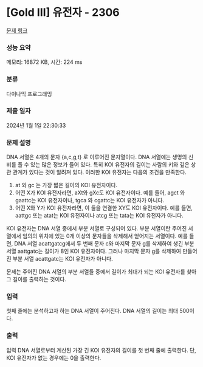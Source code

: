 # [Gold III] 유전자 - 2306 

[문제 링크](https://www.acmicpc.net/problem/2306) 

### 성능 요약

메모리: 16872 KB, 시간: 224 ms

### 분류

다이나믹 프로그래밍

### 제출 일자

2024년 1월 1일 22:30:33

### 문제 설명

<p>DNA 서열은 4개의 문자 {a,c,g,t} 로 이루어진 문자열이다. DNA 서열에는 생명의 신비를 풀 수 있는 많은 정보가 들어 있다. 특히 KOI 유전자의 길이는 사람의 키와 깊은 상관 관계가 있다는 것이 알려져 있다. 이러한 KOI 유전자는 다음의 조건을 만족한다.</p>

<ol>
	<li>at 와 gc 는 가장 짧은 길이의 KOI 유전자이다.</li>
	<li>어떤 X가 KOI 유전자라면, aXt와 gXc도 KOI 유전자이다. 예를 들어, agct 와 gaattc는 KOI 유전자이나, tgca 와 cgattc는 KOI 유전자가 아니다.</li>
	<li>어떤 X와 Y가 KOI 유전자라면, 이 둘을 연결한 XY도 KOI 유전자이다. 예를 들면, aattgc 또는 atat는 KOI 유전자이나 atcg 또는 tata는 KOI 유전자가 아니다.</li>
</ol>

<p>KOI 유전자는 DNA 서열 중에서 부분 서열로 구성되어 있다. 부분 서열이란 주어진 서열에서 임의의 위치에 있는 0개 이상의 문자들을 삭제해서 얻어지는 서열이다. 예를 들면, DNA 서열 acattgatcg에서 두 번째 문자 c와 마지막 문자 g를 삭제하여 생긴 부분 서열 aattgatc는 길이가 8인 KOI 유전자이다. 그러나 마지막 문자 g를 삭제하여 만들어진 부분 서열 acattgatc는 KOI 유전자가 아니다.</p>

<p>문제는 주어진 DNA 서열의 부분 서열들 중에서 길이가 최대가 되는 KOI 유전자를 찾아 그 길이를 출력하는 것이다.</p>

### 입력 

 <p>첫째 줄에는 분석하고자 하는 DNA 서열이 주어진다. DNA 서열의 길이는 최대 500이다.</p>

### 출력 

 <p>입력 DNA 서열로부터 계산된 가장 긴 KOI 유전자의 길이를 첫 번째 줄에 출력한다. 단, KOI 유전자가 없는 경우에는 0을 출력한다.</p>

